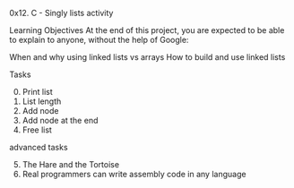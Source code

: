0x12. C - Singly lists activity

Learning Objectives
At the end of this project, you are expected to be able to explain to anyone, without the help of Google:

When and why using linked lists vs arrays
How to build and use linked lists

Tasks

0. Print list
1. List length
2. Add node
3. Add node at the end
4. Free list

advanced tasks

5. The Hare and the Tortoise
6. Real programmers can write assembly code in any language
